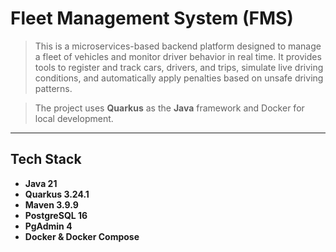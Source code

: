 # Fleet Management System (FMS)

> This is a microservices-based backend platform designed to manage a fleet of vehicles and monitor driver behavior in real time. It provides tools to register and track cars, drivers, and trips, simulate live driving conditions, and automatically apply penalties based on unsafe driving patterns.

> The project uses **Quarkus** as the **Java** framework and Docker for local development.

---

## Tech Stack

- **Java 21**
- **Quarkus 3.24.1**
- **Maven 3.9.9**
- **PostgreSQL 16**
- **PgAdmin 4**
- **Docker & Docker Compose**